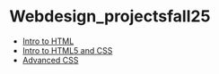 # Webdesign_projectsfall25

<ul>
<li><a href="intro_html/index.html" target="_blank">Intro to HTML</a></li>
<li><a href="html5_css/index.html" target="_blank">Intro to HTML5 and CSS</a></li>
<li><a href="adv_css/index.html" target="_blank">Advanced CSS</a></li>
</ul>
